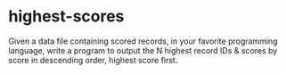 # highest-scores
Given a data file containing scored records, in your favorite programming language, write a program to output the N highest record IDs &amp; scores by score in descending order, highest score first.

